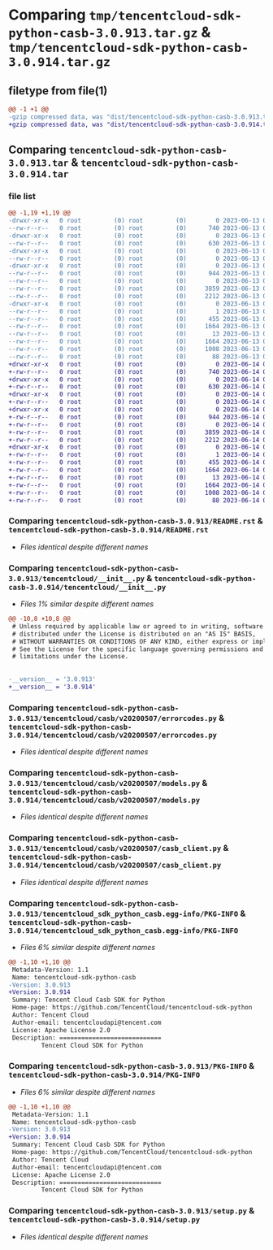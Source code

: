 # Comparing `tmp/tencentcloud-sdk-python-casb-3.0.913.tar.gz` & `tmp/tencentcloud-sdk-python-casb-3.0.914.tar.gz`

## filetype from file(1)

```diff
@@ -1 +1 @@
-gzip compressed data, was "dist/tencentcloud-sdk-python-casb-3.0.913.tar", last modified: Tue Jun 13 02:05:57 2023, max compression
+gzip compressed data, was "dist/tencentcloud-sdk-python-casb-3.0.914.tar", last modified: Wed Jun 14 00:20:35 2023, max compression
```

## Comparing `tencentcloud-sdk-python-casb-3.0.913.tar` & `tencentcloud-sdk-python-casb-3.0.914.tar`

### file list

```diff
@@ -1,19 +1,19 @@
-drwxr-xr-x   0 root         (0) root         (0)        0 2023-06-13 02:05:57.000000 tencentcloud-sdk-python-casb-3.0.913/
--rw-r--r--   0 root         (0) root         (0)      740 2023-06-13 02:05:57.000000 tencentcloud-sdk-python-casb-3.0.913/README.rst
-drwxr-xr-x   0 root         (0) root         (0)        0 2023-06-13 02:05:57.000000 tencentcloud-sdk-python-casb-3.0.913/tencentcloud/
--rw-r--r--   0 root         (0) root         (0)      630 2023-06-13 02:05:57.000000 tencentcloud-sdk-python-casb-3.0.913/tencentcloud/__init__.py
-drwxr-xr-x   0 root         (0) root         (0)        0 2023-06-13 02:05:57.000000 tencentcloud-sdk-python-casb-3.0.913/tencentcloud/casb/
--rw-r--r--   0 root         (0) root         (0)        0 2023-06-13 02:05:57.000000 tencentcloud-sdk-python-casb-3.0.913/tencentcloud/casb/__init__.py
-drwxr-xr-x   0 root         (0) root         (0)        0 2023-06-13 02:05:57.000000 tencentcloud-sdk-python-casb-3.0.913/tencentcloud/casb/v20200507/
--rw-r--r--   0 root         (0) root         (0)      944 2023-06-13 02:05:57.000000 tencentcloud-sdk-python-casb-3.0.913/tencentcloud/casb/v20200507/errorcodes.py
--rw-r--r--   0 root         (0) root         (0)        0 2023-06-13 02:05:57.000000 tencentcloud-sdk-python-casb-3.0.913/tencentcloud/casb/v20200507/__init__.py
--rw-r--r--   0 root         (0) root         (0)     3859 2023-06-13 02:05:57.000000 tencentcloud-sdk-python-casb-3.0.913/tencentcloud/casb/v20200507/models.py
--rw-r--r--   0 root         (0) root         (0)     2212 2023-06-13 02:05:57.000000 tencentcloud-sdk-python-casb-3.0.913/tencentcloud/casb/v20200507/casb_client.py
-drwxr-xr-x   0 root         (0) root         (0)        0 2023-06-13 02:05:57.000000 tencentcloud-sdk-python-casb-3.0.913/tencentcloud_sdk_python_casb.egg-info/
--rw-r--r--   0 root         (0) root         (0)        1 2023-06-13 02:05:57.000000 tencentcloud-sdk-python-casb-3.0.913/tencentcloud_sdk_python_casb.egg-info/dependency_links.txt
--rw-r--r--   0 root         (0) root         (0)      455 2023-06-13 02:05:57.000000 tencentcloud-sdk-python-casb-3.0.913/tencentcloud_sdk_python_casb.egg-info/SOURCES.txt
--rw-r--r--   0 root         (0) root         (0)     1664 2023-06-13 02:05:57.000000 tencentcloud-sdk-python-casb-3.0.913/tencentcloud_sdk_python_casb.egg-info/PKG-INFO
--rw-r--r--   0 root         (0) root         (0)       13 2023-06-13 02:05:57.000000 tencentcloud-sdk-python-casb-3.0.913/tencentcloud_sdk_python_casb.egg-info/top_level.txt
--rw-r--r--   0 root         (0) root         (0)     1664 2023-06-13 02:05:57.000000 tencentcloud-sdk-python-casb-3.0.913/PKG-INFO
--rw-r--r--   0 root         (0) root         (0)     1008 2023-06-13 02:05:57.000000 tencentcloud-sdk-python-casb-3.0.913/setup.py
--rw-r--r--   0 root         (0) root         (0)       88 2023-06-13 02:05:57.000000 tencentcloud-sdk-python-casb-3.0.913/setup.cfg
+drwxr-xr-x   0 root         (0) root         (0)        0 2023-06-14 00:20:35.000000 tencentcloud-sdk-python-casb-3.0.914/
+-rw-r--r--   0 root         (0) root         (0)      740 2023-06-14 00:20:35.000000 tencentcloud-sdk-python-casb-3.0.914/README.rst
+drwxr-xr-x   0 root         (0) root         (0)        0 2023-06-14 00:20:35.000000 tencentcloud-sdk-python-casb-3.0.914/tencentcloud/
+-rw-r--r--   0 root         (0) root         (0)      630 2023-06-14 00:20:35.000000 tencentcloud-sdk-python-casb-3.0.914/tencentcloud/__init__.py
+drwxr-xr-x   0 root         (0) root         (0)        0 2023-06-14 00:20:35.000000 tencentcloud-sdk-python-casb-3.0.914/tencentcloud/casb/
+-rw-r--r--   0 root         (0) root         (0)        0 2023-06-14 00:20:35.000000 tencentcloud-sdk-python-casb-3.0.914/tencentcloud/casb/__init__.py
+drwxr-xr-x   0 root         (0) root         (0)        0 2023-06-14 00:20:35.000000 tencentcloud-sdk-python-casb-3.0.914/tencentcloud/casb/v20200507/
+-rw-r--r--   0 root         (0) root         (0)      944 2023-06-14 00:20:35.000000 tencentcloud-sdk-python-casb-3.0.914/tencentcloud/casb/v20200507/errorcodes.py
+-rw-r--r--   0 root         (0) root         (0)        0 2023-06-14 00:20:35.000000 tencentcloud-sdk-python-casb-3.0.914/tencentcloud/casb/v20200507/__init__.py
+-rw-r--r--   0 root         (0) root         (0)     3859 2023-06-14 00:20:35.000000 tencentcloud-sdk-python-casb-3.0.914/tencentcloud/casb/v20200507/models.py
+-rw-r--r--   0 root         (0) root         (0)     2212 2023-06-14 00:20:35.000000 tencentcloud-sdk-python-casb-3.0.914/tencentcloud/casb/v20200507/casb_client.py
+drwxr-xr-x   0 root         (0) root         (0)        0 2023-06-14 00:20:35.000000 tencentcloud-sdk-python-casb-3.0.914/tencentcloud_sdk_python_casb.egg-info/
+-rw-r--r--   0 root         (0) root         (0)        1 2023-06-14 00:20:35.000000 tencentcloud-sdk-python-casb-3.0.914/tencentcloud_sdk_python_casb.egg-info/dependency_links.txt
+-rw-r--r--   0 root         (0) root         (0)      455 2023-06-14 00:20:35.000000 tencentcloud-sdk-python-casb-3.0.914/tencentcloud_sdk_python_casb.egg-info/SOURCES.txt
+-rw-r--r--   0 root         (0) root         (0)     1664 2023-06-14 00:20:35.000000 tencentcloud-sdk-python-casb-3.0.914/tencentcloud_sdk_python_casb.egg-info/PKG-INFO
+-rw-r--r--   0 root         (0) root         (0)       13 2023-06-14 00:20:35.000000 tencentcloud-sdk-python-casb-3.0.914/tencentcloud_sdk_python_casb.egg-info/top_level.txt
+-rw-r--r--   0 root         (0) root         (0)     1664 2023-06-14 00:20:35.000000 tencentcloud-sdk-python-casb-3.0.914/PKG-INFO
+-rw-r--r--   0 root         (0) root         (0)     1008 2023-06-14 00:20:35.000000 tencentcloud-sdk-python-casb-3.0.914/setup.py
+-rw-r--r--   0 root         (0) root         (0)       88 2023-06-14 00:20:35.000000 tencentcloud-sdk-python-casb-3.0.914/setup.cfg
```

### Comparing `tencentcloud-sdk-python-casb-3.0.913/README.rst` & `tencentcloud-sdk-python-casb-3.0.914/README.rst`

 * *Files identical despite different names*

### Comparing `tencentcloud-sdk-python-casb-3.0.913/tencentcloud/__init__.py` & `tencentcloud-sdk-python-casb-3.0.914/tencentcloud/__init__.py`

 * *Files 1% similar despite different names*

```diff
@@ -10,8 +10,8 @@
 # Unless required by applicable law or agreed to in writing, software
 # distributed under the License is distributed on an "AS IS" BASIS,
 # WITHOUT WARRANTIES OR CONDITIONS OF ANY KIND, either express or implied.
 # See the License for the specific language governing permissions and
 # limitations under the License.
 
 
-__version__ = '3.0.913'
+__version__ = '3.0.914'
```

### Comparing `tencentcloud-sdk-python-casb-3.0.913/tencentcloud/casb/v20200507/errorcodes.py` & `tencentcloud-sdk-python-casb-3.0.914/tencentcloud/casb/v20200507/errorcodes.py`

 * *Files identical despite different names*

### Comparing `tencentcloud-sdk-python-casb-3.0.913/tencentcloud/casb/v20200507/models.py` & `tencentcloud-sdk-python-casb-3.0.914/tencentcloud/casb/v20200507/models.py`

 * *Files identical despite different names*

### Comparing `tencentcloud-sdk-python-casb-3.0.913/tencentcloud/casb/v20200507/casb_client.py` & `tencentcloud-sdk-python-casb-3.0.914/tencentcloud/casb/v20200507/casb_client.py`

 * *Files identical despite different names*

### Comparing `tencentcloud-sdk-python-casb-3.0.913/tencentcloud_sdk_python_casb.egg-info/PKG-INFO` & `tencentcloud-sdk-python-casb-3.0.914/tencentcloud_sdk_python_casb.egg-info/PKG-INFO`

 * *Files 6% similar despite different names*

```diff
@@ -1,10 +1,10 @@
 Metadata-Version: 1.1
 Name: tencentcloud-sdk-python-casb
-Version: 3.0.913
+Version: 3.0.914
 Summary: Tencent Cloud Casb SDK for Python
 Home-page: https://github.com/TencentCloud/tencentcloud-sdk-python
 Author: Tencent Cloud
 Author-email: tencentcloudapi@tencent.com
 License: Apache License 2.0
 Description: ============================
         Tencent Cloud SDK for Python
```

### Comparing `tencentcloud-sdk-python-casb-3.0.913/PKG-INFO` & `tencentcloud-sdk-python-casb-3.0.914/PKG-INFO`

 * *Files 6% similar despite different names*

```diff
@@ -1,10 +1,10 @@
 Metadata-Version: 1.1
 Name: tencentcloud-sdk-python-casb
-Version: 3.0.913
+Version: 3.0.914
 Summary: Tencent Cloud Casb SDK for Python
 Home-page: https://github.com/TencentCloud/tencentcloud-sdk-python
 Author: Tencent Cloud
 Author-email: tencentcloudapi@tencent.com
 License: Apache License 2.0
 Description: ============================
         Tencent Cloud SDK for Python
```

### Comparing `tencentcloud-sdk-python-casb-3.0.913/setup.py` & `tencentcloud-sdk-python-casb-3.0.914/setup.py`

 * *Files identical despite different names*

